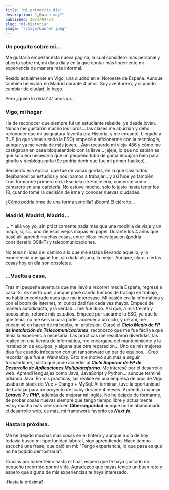 ```yaml
---
title: "Mi primerito día"
description: "¿Quien soy?"
published: 2024/04/24
slug: "mi-historia"
image: "/image/banner.jpeg"
---
```


### Un poquito sobre mí...
Me gustaría empezar esta nueva página, la cual considero más personal y abierta sobre mí, mi día a día y en la que contar más libremente mi experiencia de manera más informal.

Resido actualmente en Vigo, una ciudad en el Noroeste de España. Aunque también he vivido en Madrid durante 4 años. Soy aventurero, y si puedo cambiar de ciudad, lo hago.

Pero ¿quién lo diría? 41 años ya...

### Vigo, mi hogar
He de reconocer que siempre fui un estudiante rebelde, ya desde joven. Nunca me gustaron mucho los libros... las clases me aburrían y debo reconocer que mi asignatura favorita era Historia, y me encantó. Llegado a BUP (lo que viene siendo la ESO) empecé a aficionarme con la tecnología, aunque ya me venía de más joven... Aún recuerdo mi viejo 486 y cómo me castigaban en casa bloqueándolo con la llave... jejeje, lo que no sabían es que solo era necesario que un pequeño tubo de goma encajara bien para girarlo y desbloquearlo (Se podría decir que fue mi primer hackeo).

Recuerdo esa época, que fue de vacas gordas, en la que casi todos dejábamos los estudios y nos íbamos a trabajar... y así hice yo también. Tras formarme primero en la Escuela de Hostelería, comencé como camarero en una cafetería. No estuve mucho, solo lo justo hasta tener los 18, cuando tomé la decisión de irme y conocer nuevas ciudades.

¿Cómo podría irme de una forma sencilla? ¡Boom! El ejército...

### Madrid, Madrid, Madrid...
... Y allá voy yo, sin prácticamente nada más que una mochila de viaje y un mapa, sí, sí... uno de esos viejos mapas en papel. Durante los 4 años que pasé allí aprendí muchas cosas, entre ellas: investigación (podría considerarlo OSINT) y telecomunicaciones.

No tenía ni idea del camino a lo que me estaba llevando aquello, y la experiencia que gané fue, sin duda alguna, la mejor. Aunque, claro, ciertas cosas hoy en día son obsoletas.

### ...Vuelta a casa.
Tras mi pequeña aventura que me llevó a recorrer media España, regresé a casa. Sí, es cierto que, aunque pasé dando tumbos de trabajo en trabajo, no había encontrado nada que me interesase. Mi pasión era la informática y con el boom de internet, mi curiosidad fue cada vez mayor. Empecé de manera autodidacta, y la verdad... me fue duro. Así que, a mis treinta y pocos años, retomé mis estudios. Empecé por sacarme la ESO, ya que lo que tenía, no me servía para poder acceder a un ciclo, y de ahí, me encaminé en hacer de mi hobby, mi profesión. Cursé el ***Ciclo Medio de FP de Instalación de Telecomunicaciones***, reconozco que me fue fácil ya que tenía la experiencia necesaria. Las prácticas me resultaron divertidas, las realicé en una tienda de informática, me encargaba del mantenimiento y la instalación de equipos, y alguna que otra reparación... Uno de mis mejores días fue cuando infectaron con un ransomware un par de equipos... Creo recordar que fue el WannaCry. Esto me motivó aún más a seguir formándome, hasta que pude acceder al ***Ciclo Superior de FP de Desarrollo de Aplicaciones Multiplataforma***. Me interesé por el desarrollo web. Aprendí lenguajes como Java, JavaScript y Python... aunque terminé odiando Java. En mis prácticas, las realicé en una empresa de aquí de Vigo, usaba un stack de Vue + Django + MySql. Al terminar, tuve la oportunidad de trabajar para un proyecto de Icaby durante 4 meses. Aprendí a manejar ***Laravel 7*** y ***PHP***, además de mejorar mi inglés. No he dejado de formarme, de probar cosas nuevas siempre que tengo tiempo libre y actualmente estoy mucho más centrado en **Ciberseguridad** aunque no he abandonado el desarrollo web, es más, mi framework favorito es ***Nuxt.js***.

### Hasta la próxima.
Me he dejado muchas mas cosas en el tintero y aunque a día de hoy todavía busco mi oportunidad laboral, sigo aprendiendo. Hace tiempo escuché una frase, que caló en mí: "Tengo experiencia, lo que pasa es que no he podido demostrarla".

Gracias por haber leído hasta el final, espero que te haya gustado mi pequeño recorrido por mi vida. Agradezco que hayas tenido un buen rato y espero que alguna de mis experiencias te haya interesado.

¡Hasta la próxima!

